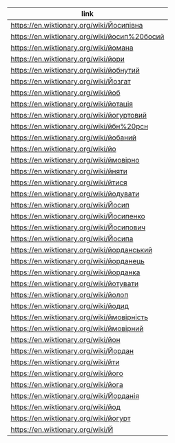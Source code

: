 |link|
|----|
|https://en.wiktionary.org/wiki/Йосипівна|
|https://en.wiktionary.org/wiki/йосип%20босий|
|https://en.wiktionary.org/wiki/йомана|
|https://en.wiktionary.org/wiki/йори|
|https://en.wiktionary.org/wiki/йобнутий|
|https://en.wiktionary.org/wiki/Йозгат|
|https://en.wiktionary.org/wiki/йоб|
|https://en.wiktionary.org/wiki/йотація|
|https://en.wiktionary.org/wiki/йогуртовий|
|https://en.wiktionary.org/wiki/йбн%20рсн|
|https://en.wiktionary.org/wiki/йобаний|
|https://en.wiktionary.org/wiki/йо|
|https://en.wiktionary.org/wiki/ймовірно|
|https://en.wiktionary.org/wiki/йняти|
|https://en.wiktionary.org/wiki/йтися|
|https://en.wiktionary.org/wiki/йодувати|
|https://en.wiktionary.org/wiki/Йосип|
|https://en.wiktionary.org/wiki/Йосипенко|
|https://en.wiktionary.org/wiki/Йосипович|
|https://en.wiktionary.org/wiki/Йосипа|
|https://en.wiktionary.org/wiki/йорданський|
|https://en.wiktionary.org/wiki/йорданець|
|https://en.wiktionary.org/wiki/йорданка|
|https://en.wiktionary.org/wiki/йотувати|
|https://en.wiktionary.org/wiki/йолоп|
|https://en.wiktionary.org/wiki/йодид|
|https://en.wiktionary.org/wiki/ймовірність|
|https://en.wiktionary.org/wiki/ймовірний|
|https://en.wiktionary.org/wiki/йон|
|https://en.wiktionary.org/wiki/Йордан|
|https://en.wiktionary.org/wiki/йти|
|https://en.wiktionary.org/wiki/його|
|https://en.wiktionary.org/wiki/йога|
|https://en.wiktionary.org/wiki/Йорданія|
|https://en.wiktionary.org/wiki/йод|
|https://en.wiktionary.org/wiki/йогурт|
|https://en.wiktionary.org/wiki/Й|
